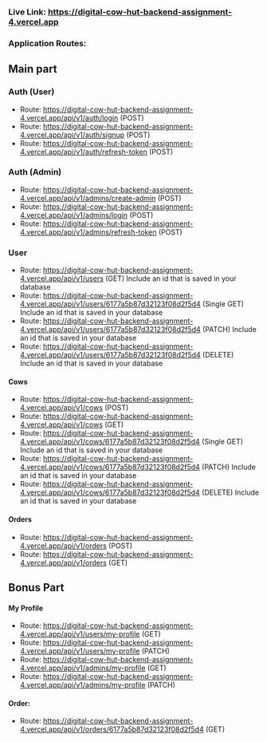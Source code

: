 ### Live Link: https://digital-cow-hut-backend-assignment-4.vercel.app

### Application Routes:

## Main part

### Auth (User)

- Route: https://digital-cow-hut-backend-assignment-4.vercel.app/api/v1/auth/login (POST)
- Route: https://digital-cow-hut-backend-assignment-4.vercel.app/api/v1/auth/signup (POST)
- Route: https://digital-cow-hut-backend-assignment-4.vercel.app/api/v1/auth/refresh-token (POST)

### Auth (Admin)

- Route: https://digital-cow-hut-backend-assignment-4.vercel.app/api/v1/admins/create-admin (POST)
- Route: https://digital-cow-hut-backend-assignment-4.vercel.app/api/v1/admins/login (POST)
- Route: https://digital-cow-hut-backend-assignment-4.vercel.app/api/v1/admins/refresh-token (POST)

### User

- Route: https://digital-cow-hut-backend-assignment-4.vercel.app/api/v1/users (GET) Include an id that is saved in your database
- Route: https://digital-cow-hut-backend-assignment-4.vercel.app/api/v1/users/6177a5b87d32123f08d2f5d4 (Single GET) Include an id that is saved in your database
- Route: https://digital-cow-hut-backend-assignment-4.vercel.app/api/v1/users/6177a5b87d32123f08d2f5d4 (PATCH) Include an id that is saved in your database
- Route: https://digital-cow-hut-backend-assignment-4.vercel.app/api/v1/users/6177a5b87d32123f08d2f5d4 (DELETE) Include an id that is saved in your database

#### Cows

- Route: https://digital-cow-hut-backend-assignment-4.vercel.app/api/v1/cows (POST)
- Route: https://digital-cow-hut-backend-assignment-4.vercel.app/api/v1/cows (GET)
- Route: https://digital-cow-hut-backend-assignment-4.vercel.app/api/v1/cows/6177a5b87d32123f08d2f5d4 (Single GET) Include an id that is saved in your database
- Route: https://digital-cow-hut-backend-assignment-4.vercel.app/api/v1/cows/6177a5b87d32123f08d2f5d4 (PATCH) Include an id that is saved in your database
- Route: https://digital-cow-hut-backend-assignment-4.vercel.app/api/v1/cows/6177a5b87d32123f08d2f5d4 (DELETE) Include an id that is saved in your database

#### Orders

- Route: https://digital-cow-hut-backend-assignment-4.vercel.app/api/v1/orders (POST)
- Route: https://digital-cow-hut-backend-assignment-4.vercel.app/api/v1/orders (GET)

## Bonus Part

#### My Profile

- Route: https://digital-cow-hut-backend-assignment-4.vercel.app/api/v1/users/my-profile (GET)
- Route: https://digital-cow-hut-backend-assignment-4.vercel.app/api/v1/users/my-profile (PATCH)
- Route: https://digital-cow-hut-backend-assignment-4.vercel.app/api/v1/admins/my-profile (GET)
- Route: https://digital-cow-hut-backend-assignment-4.vercel.app/api/v1/admins/my-profile (PATCH)

#### Order:

- Route: https://digital-cow-hut-backend-assignment-4.vercel.app/api/v1/orders/6177a5b87d32123f08d2f5d4 (GET)
